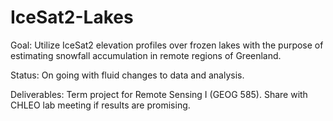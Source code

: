 # IceSat2-Lakes

Goal: Utilize IceSat2 elevation profiles over frozen lakes with the purpose of estimating snowfall accumulation in remote regions of Greenland. 

Status: On going with fluid changes to data and analysis. 

Deliverables: Term project for Remote Sensing I (GEOG 585). Share with CHLEO lab meeting if results are promising. 
